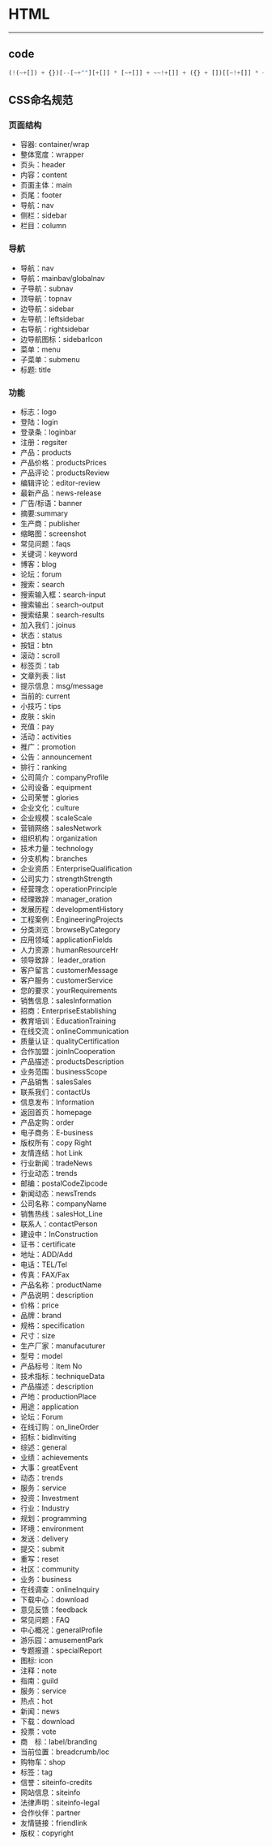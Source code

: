 # HTML

---

## code
```js
(!(~+[]) + {})[--[~+""][+[]] * [~+[]] + ~~!+[]] + ({} + [])[[~!+[]] * ~+[]]
```

## CSS命名规范
### 页面结构
* 容器: container/wrap
* 整体宽度：wrapper
* 页头：header
* 内容：content
* 页面主体：main
* 页尾：footer
* 导航：nav
* 侧栏：sidebar
* 栏目：column
### 导航
* 导航：nav
* 导航：mainbav/globalnav
* 子导航：subnav
* 顶导航：topnav
* 边导航：sidebar
* 左导航：leftsidebar
* 右导航：rightsidebar
* 边导航图标：sidebarIcon
* 菜单：menu
* 子菜单：submenu
* 标题: title
### 功能
* 标志：logo
* 登陆：login
* 登录条：loginbar
* 注册：regsiter
* 产品：products
* 产品价格：productsPrices
* 产品评论：productsReview
* 编辑评论：editor-review
* 最新产品：news-release
* 广告/标语：banner
* 摘要:summary
* 生产商：publisher
* 缩略图：screenshot
* 常见问题：faqs
* 关键词：keyword
* 博客：blog
* 论坛：forum
* 搜索：search
* 搜索输入框：search-input
* 搜索输出：search-output
* 搜索结果：search-results
* 加入我们：joinus
* 状态：status
* 按钮：btn
* 滚动：scroll
* 标签页：tab
* 文章列表：list
* 提示信息：msg/message
* 当前的: current
* 小技巧：tips
* 皮肤：skin
* 充值：pay
* 活动：activities
* 推广：promotion
* 公告：announcement
* 排行：ranking
* 公司简介：companyProfile 
* 公司设备：equipment
* 公司荣誉：glories
* 企业文化：culture
* 企业规模：scaleScale
* 营销网络：salesNetwork
* 组织机构：organization
* 技术力量：technology
* 分支机构：branches
* 企业资质：EnterpriseQualification
* 公司实力：strengthStrength
* 经营理念：operationPrinciple
* 经理致辞：manager_oration
* 发展历程：developmentHistory
* 工程案例：EngineeringProjects
* 分类浏览：browseByCategory
* 应用领域：applicationFields
* 人力资源：humanResourceHr
* 领导致辞： leader_oration
* 客户留言：customerMessage
* 客户服务：customerService
* 您的要求：yourRequirements
* 销售信息：salesInformation
* 招商：EnterpriseEstablishing
* 教育培训：EducationTraining
* 在线交流：onlineCommunication
* 质量认证：qualityCertification
* 合作加盟：joinInCooperation
* 产品描述：productsDescription
* 业务范围：businessScope
* 产品销售：salesSales
* 联系我们：contactUs
* 信息发布：Information
* 返回首页：homepage
* 产品定购：order
* 电子商务：E-business
* 版权所有：copy Right
* 友情连结：hot Link
* 行业新闻：tradeNews
* 行业动态：trends
* 邮编：postalCodeZipcode
* 新闻动态：newsTrends
* 公司名称：companyName
* 销售热线：salesHot_Line
* 联系人：contactPerson
* 建设中：InConstruction
* 证书：certificate
* 地址：ADD/Add
* 电话：TEL/Tel
* 传真：FAX/Fax
* 产品名称：productName
* 产品说明：description
* 价格：price
* 品牌：brand
* 规格：specification
* 尺寸：size
* 生产厂家：manufacuturer
* 型号：model
* 产品标号：Item No
* 技术指标：techniqueData
* 产品描述：description
* 产地：productionPlace
* 用途：application
* 论坛：Forum
* 在线订购：on_lineOrder
* 招标：bidInviting
* 综述：general
* 业绩：achievements
* 大事：greatEvent
* 动态：trends
* 服务：service
* 投资：Investment
* 行业：Industry
* 规划：programming
* 环境：environment
* 发送：delivery
* 提交：submit
* 重写：reset
* 社区：community
* 业务：business
* 在线调查：onlineInquiry
* 下载中心：download
* 意见反馈：feedback
* 常见问题：FAQ
* 中心概况：generalProfile
* 游乐园：amusementPark 
* 专题报道：specialReport
* 图标: icon
* 注释：note
* 指南：guild
* 服务：service
* 热点：hot
* 新闻：news
* 下载：download
* 投票：vote
* 商　标：label/branding
* 当前位置：breadcrumb/loc
* 购物车：shop
* 标签：tag
* 信誉：siteinfo-credits
* 网站信息：siteinfo
* 法律声明：siteinfo-legal
* 合作伙伴：partner
* 友情链接：friendlink
* 版权：copyright